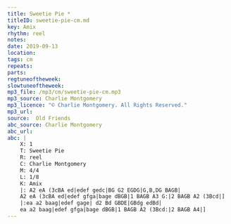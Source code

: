 ```yaml
---
title: Sweetie Pie *
titleID: sweetie-pie-cm.md
key: Amix
rhythm: reel
notes:
date: 2019-09-13
location:
tags: cm
repeats:
parts:
regtuneoftheweek:
slowtuneoftheweek:
mp3_file: /mp3/cm/sweetie-pie-cm.mp3
mp3_source: Charlie Montgomery
mp3_licence: "© Charlie Montgomery. All Rights Reserved."
mp3_url:
source:  Old Friends
abc_source: Charlie Montgomery
abc_url:
abc: |
    X: 1
    T: Sweetie Pie
    R: reel
    C: Charlie Montgomery
    M: 4/4
    L: 1/8
    K: Amix
    |: A2 eA (3cBA ed|edef gedc|BG G2 EGDG|G,B,DG BAGB|
    A2 eA (3cBA ed|edef gfga|bage dBGB|1 BAGB A3 G:|2 BAGB A2 (3Bcd|]
    |:ea a2 baag|edef gage| d2 Bd GBDE|GBdg edBd|
    ea a2 baag|edef gfga|bage dBGB|1 BAGB A2 (3Bcd:|2 BAGB A4|]
---
```

